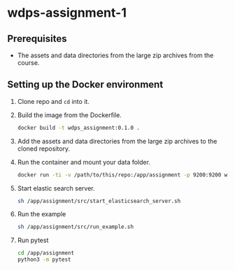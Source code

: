 # wdps-assignment-1

## Prerequisites

- The assets and data directories from the large zip archives from the course.

## Setting up the Docker environment

1. Clone repo and `cd` into it.

1. Build the image from the Dockerfile.

    ```sh
    docker build -t wdps_assignment:0.1.0 .
    ```

1. Add the assets and data directories from the large zip archives to the cloned repository.


1. Run the container and mount your data folder.

    ```sh
    docker run -ti -v /path/to/this/repo:/app/assignment -p 9200:9200 wdps_assignment:0.1.0
    ```

1. Start elastic search server.

    ```sh
    sh /app/assignment/src/start_elasticsearch_server.sh
    ```

1. Run the example

    ```sh
    sh /app/assignment/src/run_example.sh
    ```

1. Run pytest

    ```sh
    cd /app/assignment
    python3 -m pytest
    ```
